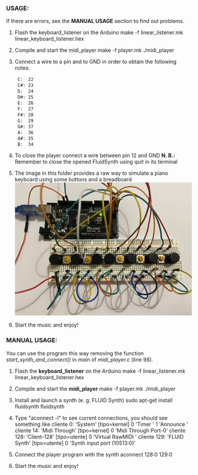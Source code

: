 ### USAGE:
If there are errors, see the **MANUAL USAGE** section to find out problems.

1. Flash the keyboard_listener on the Arduino
    make -f linear_listener.mk linear_keyboard_listener.hex

2. Compile and start the midi_player
    make -f player.mk
    ./midi_player

3. Connect a wire to a pin and to GND in order to obtain the following notes:

        C:  22
        C#: 23
        D:  24
        D#: 25
        E:  26
        F:  27
        F#: 28
        G:  29
        G#: 37
        A:  36
        A#: 35
        B:  34

4. To close the player connect a wire between pin 12 and GND
    **N. B.:** Remember to close the opened FluidSynth using *quit* in its terminal

5. The image in this folder provides a raw way to simulate a piano keyboard using some buttons and a breadboard
    ![Piano Keyboard](piano_keyboard.jpg)

6. Start the music and enjoy!


### MANUAL USAGE:
You can use the program this way removing the function *start_synth_and_connect()* in *main* of *midi_player.c* (line 98).

1. Flash the **keyboard_listener** on the Arduino
    make -f linear_listener.mk linear_keyboard_listener.hex

2. Compile and start the **midi_player**
    make -f player.mk
    ./midi_player

3. Install and launch a synth (e. g. FLUID Synth)
    sudo apt-get install fluidsynth
    fluidsynth

4. Type "aconnect -l" to see current connections, you should see something like
    cliente 0: 'System' [tipo=kernel]
        0 'Timer           '
        1 'Announce        '
    cliente 14: 'Midi Through' [tipo=kernel]
        0 'Midi Through Port-0'
    cliente 128: 'Client-128' [tipo=utente]
        0 'Virtual RawMIDI '
    cliente 129: 'FLUID Synth' [tipo=utente]
        0 'Synth input port (10513:0)'

5. Connect the player program with the synth
    aconnect 128:0 129:0

6. Start the music and enjoy!
